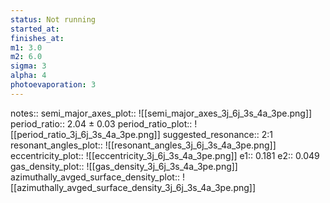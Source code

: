 ```yaml
---
status: Not running
started_at:
finishes_at:
m1: 3.0
m2: 6.0
sigma: 3
alpha: 4
photoevaporation: 3
---
```


notes::
semi_major_axes_plot:: ![[semi_major_axes_3j_6j_3s_4a_3pe.png]]
period_ratio:: 2.04 ± 0.03
period_ratio_plot:: ![[period_ratio_3j_6j_3s_4a_3pe.png]]
suggested_resonance:: 2:1
resonant_angles_plot:: ![[resonant_angles_3j_6j_3s_4a_3pe.png]]
eccentricity_plot:: ![[eccentricity_3j_6j_3s_4a_3pe.png]]
e1:: 0.181
e2:: 0.049
gas_density_plot:: ![[gas_density_3j_6j_3s_4a_3pe.png]]
azimuthally_avged_surface_density_plot:: ![[azimuthally_avged_surface_density_3j_6j_3s_4a_3pe.png]]
